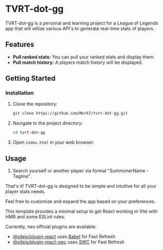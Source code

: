 # TVRT-dot-gg

TVRT-dot-gg is a personal and learning project for a League of Legends app that will utilize various API's to generate real-time stats of players.

## Features

- **Pull ranked stats:** You can pull your ranked stats and display them.
- **Pull match history:** A players match history will be displayed.

## Getting Started

### Installation

1. Clone the repository:

    ```bash
    git clone https://github.com/Mork7/tvrt-dot-gg.git
    ```

2. Navigate to the project directory:

    ```bash
    cd tvrt-dot-gg
    ```

3. Open `index.html` in your web browser.

## Usage

1. Search yourself or another player via format "SummonerName - Tagline".

That's it! TVRT-dot-gg is designed to be simple and intuitive for all your player stats needs.

Feel free to customize and expand the app based on your preferences.

This template provides a minimal setup to get React working in Vite with HMR and some ESLint rules.

Currently, two official plugins are available:

- [@vitejs/plugin-react](https://github.com/vitejs/vite-plugin-react/blob/main/packages/plugin-react/README.md) uses [Babel](https://babeljs.io/) for Fast Refresh
- [@vitejs/plugin-react-swc](https://github.com/vitejs/vite-plugin-react-swc) uses [SWC](https://swc.rs/) for Fast Refresh
